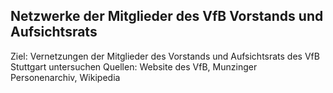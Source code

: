 ## Netzwerke der Mitglieder des VfB Vorstands und Aufsichtsrats
Ziel: Vernetzungen der Mitglieder des Vorstands und Aufsichtsrats des VfB Stuttgart untersuchen
Quellen: Website des VfB, Munzinger Personenarchiv, Wikipedia
